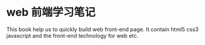 web 前端学习笔记
=======

This book help us to quickly build web front-end page. It contain html5 css3 javascript and the front-end technology for web etc.
